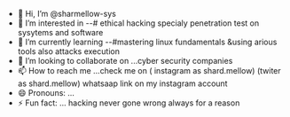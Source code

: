 - 👋 Hi, I’m @sharmellow-sys
- 👀 I’m interested in --# ethical hacking specialy penetration test on sysytems and software
- 🌱 I’m currently learning --#mastering linux fundamentals &using arious tools also attacks execution
- 💞️ I’m looking to collaborate on ...cyber security companies
- 📫 How to reach me ...check me on ( instagram as shard.mellow) (twiter as shard.mellow) whatsaap link on my instagram account
- 😄 Pronouns: ...
- ⚡ Fun fact: ... hacking never gone wrong always for a reason 

<!---
sharmellow-sys/sharmellow-sys is a ✨ special ✨ repository because its `README.md` (this file) appears on your GitHub profile.
You can click the Preview link to take a look at your changes.
--->
